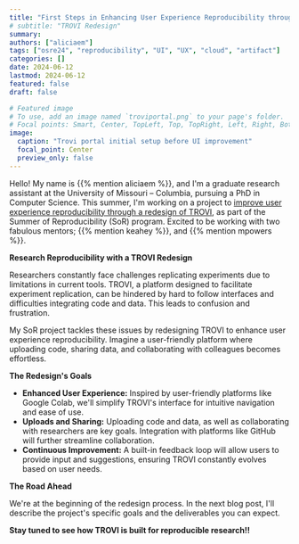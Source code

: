 ```yaml
---
title: "First Steps in Enhancing User Experience Reproducibility through TROVI Redesign"
# subtitle: "TROVI Redesign"
summary:
authors: ["aliciaem"]
tags: ["osre24", "reproducibility", "UI", "UX", "cloud", "artifact"]
categories: []
date: 2024-06-12
lastmod: 2024-06-12
featured: false
draft: false

# Featured image
# To use, add an image named `troviportal.png` to your page's folder.
# Focal points: Smart, Center, TopLeft, Top, TopRight, Left, Right, BottomLeft, Bottom, BottomRight.
image:
  caption: "Trovi portal initial setup before UI improvement"
  focal_point: Center
  preview_only: false
---
```



Hello! My name is {{% mention aliciaem %}}, and I'm a graduate research assistant at the University of Missouri – Columbia, pursuing a PhD in Computer Science. This summer, I'm working on a project to [improve user experience reproducibility through a redesign of TROVI](/project/osre24/uchicago/trovi/), as part of the Summer of Reproducibility (SoR) program. Excited to be working with two fabulous mentors; {{% mention keahey %}}, and {{% mention mpowers %}}. 

**Research Reproducibility with a TROVI Redesign**

Researchers constantly face challenges replicating experiments due to limitations in current tools. TROVI, a platform designed to facilitate experiment replication, can be hindered by hard to follow interfaces and difficulties integrating code and data. This leads to confusion and frustration.  

My SoR project tackles these issues by redesigning TROVI to enhance user experience reproducibility. Imagine a user-friendly platform where uploading code, sharing data, and collaborating with colleagues becomes effortless.

**The Redesign's Goals**

* **Enhanced User Experience:** Inspired by user-friendly platforms like Google Colab, we'll simplify TROVI's interface for intuitive navigation and ease of use.
* **Uploads and Sharing:** Uploading code and data, as well as collaborating with researchers are key goals. Integration with platforms like GitHub will further streamline collaboration.
* **Continuous Improvement:**  A built-in feedback loop will allow users to provide input and suggestions, ensuring TROVI constantly evolves based on user needs.

**The Road Ahead**

We're at the beginning of the redesign process. In the next blog post, I'll describe the project's specific goals and the deliverables you can expect. 

**Stay tuned to see how TROVI is built for reproducible research!!**
